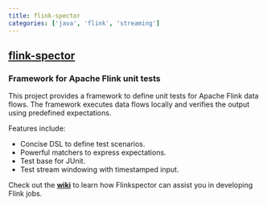 ```yaml
---
title: flink-spector
categories: ['java', 'flink', 'streaming']
---
```

## [flink-spector](https://github.com/ottogroup/flink-spector)

### Framework for Apache Flink unit tests


This project provides a framework to define unit tests for Apache Flink data flows.
The framework executes data flows locally and verifies the output using predefined expectations. 

Features include:
- Concise DSL to define test scenarios.
- Powerful matchers to express expectations.
- Test base for JUnit.
- Test stream windowing with timestamped input.

Check out the [**wiki**](https://github.com/ottogroup/flink-spector/wiki) to learn how Flinkspector can assist you in developing Flink jobs.
